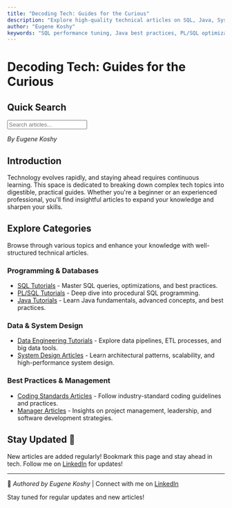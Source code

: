 ```yaml
---
title: "Decoding Tech: Guides for the Curious"
description: "Explore high-quality technical articles on SQL, Java, System Design, and more."
author: "Eugene Koshy"
keywords: "SQL performance tuning, Java best practices, PL/SQL optimization, data engineering pipelines, system design patterns, coding standards, software architecture, backend scalability, ETL workflows"
---
```


# Decoding Tech: Guides for the Curious

## Quick Search
<input type="text" id="search-input" placeholder="Search articles..." />

*By Eugene Koshy*

## Introduction
Technology evolves rapidly, and staying ahead requires continuous learning. This space is dedicated to breaking down complex tech topics into digestible, practical guides. Whether you're a beginner or an experienced professional, you'll find insightful articles to expand your knowledge and sharpen your skills.

## Explore Categories
Browse through various topics and enhance your knowledge with well-structured technical articles.

### Programming & Databases
- [SQL Tutorials](./articles/SQL/) - Master SQL queries, optimizations, and best practices.
- [PL/SQL Tutorials](./articles/PLSQL/) - Deep dive into procedural SQL programming.
- [Java Tutorials](./articles/Java/) - Learn Java fundamentals, advanced concepts, and best practices.

### Data & System Design
- [Data Engineering Tutorials](./articles/DataEngineering/) - Explore data pipelines, ETL processes, and big data tools.
- [System Design Articles](./articles/SysDesign/) - Learn architectural patterns, scalability, and high-performance system design.

### Best Practices & Management
- [Coding Standards Articles](./articles/Coding_Standards/) - Follow industry-standard coding guidelines and practices.
- [Manager Articles](./articles/Manager/) - Insights on project management, leadership, and software development strategies.

## Stay Updated 🚀
New articles are added regularly! Bookmark this page and stay ahead in tech.
Follow me on [LinkedIn](https://www.linkedin.com/in/eugene-koshy/) for updates!

---
📌 *Authored by Eugene Koshy* | Connect with me on [LinkedIn](https://www.linkedin.com/in/eugene-koshy/)

Stay tuned for regular updates and new articles!

